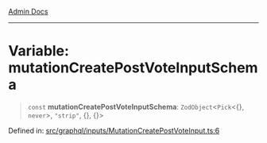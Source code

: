 [Admin Docs](/)

***

# Variable: mutationCreatePostVoteInputSchema

> `const` **mutationCreatePostVoteInputSchema**: `ZodObject`\<`Pick`\<\{\}, `never`\>, `"strip"`, \{\}, \{\}\>

Defined in: [src/graphql/inputs/MutationCreatePostVoteInput.ts:6](https://github.com/PalisadoesFoundation/talawa-api/blob/cdfbce71d27e05f54d88d4024c1f555015ff1fad/src/graphql/inputs/MutationCreatePostVoteInput.ts#L6)
